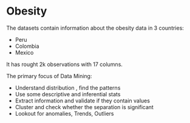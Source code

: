 # Obesity

The datasets contain information about the obesity data in 3 countries:
- Peru
- Colombia
- Mexico

It has rought 2k observations with 17 columns.


The primary focus of Data Mining:

- Understand distribution , find the patterns
- Use some descriptive and inferential stats 
- Extract information and validate if they contain values
- Cluster and check whether the separation is significant
- Lookout for anomalies, Trends, Outliers
